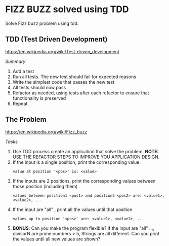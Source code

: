 # FIZZ BUZZ solved using TDD
Solve Fizz buzz problem using tdd.

## TDD (Test Driven Development)
https://en.wikipedia.org/wiki/Test-driven_development

*Summary*
1. Add a test
2. Run all tests. The new test should fail for expected reasons
3. Write the simplest code that passes the new test
4. All tests should now pass
5. Refactor as needed, using tests after each refactor to ensure that functionality is preserved
6. Repeat

## The Problem
https://en.wikipedia.org/wiki/Fizz_buzz

*Tasks*
1. Use TDD process create an application that solve the problem.
   **NOTE:** USE THE REFACTOR STEPS TO IMPROVE YOU APPLICATION DESIGN.
2. If the input is a single position, print the corresponding value.
    ~~~
    value at position '<pos>' is: <value>
    ~~~
3. If the inputs are 2 positions, print the corresponding values between those position (including them)
    ~~~
    values between position1 <pos1> and position2 <pos2> are: <value1>, <value2>, ... 
    ~~~
4. If the input are "all" <position>, print all the values until that position
    ~~~
    values up to position '<pos>' are: <value1>, <value2>, ...
    ~~~
5. **BONUS**: Can you make the program flexible?
   If the input are "all" <change> <divisor1> <String1> <divisor2> <String2> <divisor3> <String3>...,
   divisorN are prime numbers > 5, Strings are all different. Can you print the values until all new values are shown?